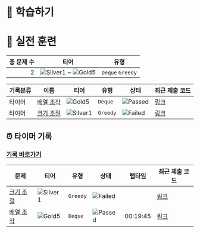 # 📖 학습하기

# 🥇 실전 훈련
|총 문제 수|티어|유형|
|---:|---|---|
|2|![Silver1][s1] ~ ![Gold5][g5]|`Deque` `Greedy`|

|기록분류|이름|티어|유형|상태|최근 제출 코드|
|---|---|---|---|---|---|
|타이머|[배열 조작](https://www.codetree.ai/training-field/search/problems/array-manipulation)|![Gold5][g5]|`Deque`|![Passed][passed]|[링크](https://github.com/pushedrumex/codetree-TILs/blob/main/240807/%EB%B0%B0%EC%97%B4%20%EC%A1%B0%EC%9E%91/array-manipulation.java)|
|타이머|[크기 조절](https://www.codetree.ai/training-field/search/problems/resize)|![Silver1][s1]|`Greedy`|![Failed][failed]|[링크](https://github.com/pushedrumex/codetree-TILs/blob/main/240807/%ED%81%AC%EA%B8%B0%20%EC%A1%B0%EC%A0%88/resize.java)|


## ⏰ 타이머 기록
### [기록 바로가기](https://www.codetree.ai/training-field/my-records/timer/9209)

|문제|티어|유형|상태|랩타임|최근 제출 코드|
|---|---|---|---|---|---|
[크기 조절](https://www.codetree.ai/training-field/search/problems/resize)|![Silver1][s1]|`Greedy`|![Failed][failed]||[링크](https://github.com/pushedrumex/codetree-TILs/blob/main/240807/%ED%81%AC%EA%B8%B0%20%EC%A1%B0%EC%A0%88/resize.java)|
[배열 조작](https://www.codetree.ai/training-field/search/problems/array-manipulation)|![Gold5][g5]|`Deque`|![Passed][passed]|00:19:45|[링크](https://github.com/pushedrumex/codetree-TILs/blob/main/240807/%EB%B0%B0%EC%97%B4%20%EC%A1%B0%EC%9E%91/array-manipulation.java)|












[b5]: https://img.shields.io/badge/Bronze_5-%235D3E31.svg
[b4]: https://img.shields.io/badge/Bronze_4-%235D3E31.svg
[b3]: https://img.shields.io/badge/Bronze_3-%235D3E31.svg
[b2]: https://img.shields.io/badge/Bronze_2-%235D3E31.svg
[b1]: https://img.shields.io/badge/Bronze_1-%235D3E31.svg
[s5]: https://img.shields.io/badge/Silver_5-%23394960.svg
[s4]: https://img.shields.io/badge/Silver_4-%23394960.svg
[s3]: https://img.shields.io/badge/Silver_3-%23394960.svg
[s2]: https://img.shields.io/badge/Silver_2-%23394960.svg
[s1]: https://img.shields.io/badge/Silver_1-%23394960.svg
[g5]: https://img.shields.io/badge/Gold_5-%23FFC433.svg
[g4]: https://img.shields.io/badge/Gold_4-%23FFC433.svg
[g3]: https://img.shields.io/badge/Gold_3-%23FFC433.svg
[g2]: https://img.shields.io/badge/Gold_2-%23FFC433.svg
[g1]: https://img.shields.io/badge/Gold_1-%23FFC433.svg
[p5]: https://img.shields.io/badge/Platinum_5-%2376DDD8.svg
[p4]: https://img.shields.io/badge/Platinum_4-%2376DDD8.svg
[p3]: https://img.shields.io/badge/Platinum_3-%2376DDD8.svg
[p2]: https://img.shields.io/badge/Platinum_2-%2376DDD8.svg
[p1]: https://img.shields.io/badge/Platinum_1-%2376DDD8.svg
[passed]: https://img.shields.io/badge/Passed-%23009D27.svg
[failed]: https://img.shields.io/badge/Failed-%23D24D57.svg
[easy]: https://img.shields.io/badge/쉬움-%235cb85c.svg?for-the-badge
[medium]: https://img.shields.io/badge/보통-%23FFC433.svg?for-the-badge
[hard]: https://img.shields.io/badge/어려움-%23D24D57.svg?for-the-badge